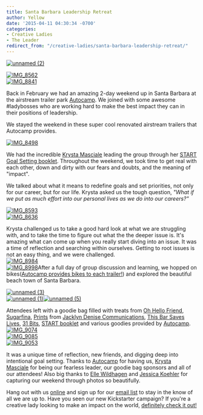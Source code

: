 ```yaml
---
title: Santa Barbara Leadership Retreat
author: Yellow
date: '2015-04-11 04:30:34 -0700'
categories:
- Creative Ladies
- The Leader
redirect_from: "/creative-ladies/santa-barbara-leadership-retreat/"
---
```


[![unnamed (2)](https://yellow-blog-images.imgix.net/2015/04/unnamed-2.jpg)](https://yellow-blog-images.imgix.net/2015/04/unnamed-2.jpg)

[![IMG_8562](https://yellow-blog-images.imgix.net/2015/04/IMG_8562.jpg)](https://yellow-blog-images.imgix.net/2015/04/IMG_8562.jpg)  
[![IMG_8841](https://yellow-blog-images.imgix.net/2015/04/IMG_8841.jpg)](https://yellow-blog-images.imgix.net/2015/04/IMG_8841.jpg)

Back in February we had an amazing 2-day weekend up in Santa Barbara at the airstream trailer park [Autocamp](http://autocamp.com/). We joined with some awesome #ladybosses who are working hard to make the best impact they can in their positions of leadership.

We stayed the weekend in these super cool renovated airstream trailers that Autocamp provides.

[![IMG_8498](https://yellow-blog-images.imgix.net/2015/04/IMG_8498.jpg)](https://yellow-blog-images.imgix.net/2015/04/IMG_8498.jpg)

We had the incredible [Krysta Masciale](http://www.stilettosontherocks.com/) leading the group through her [START Goal Setting booklet](http://www.stilettosontherocks.com/shop/). Throughout the weekend, we took time to get real with each other, down and dirty with our fears and doubts, and the meaning of "impact".

We talked about what it means to redefine goals and set priorities, not only for our career, but for our life. Krysta asked us the tough question, _"What if we put as much effort into our personal lives as we do into our careers?"_

[![IMG_8593](https://yellow-blog-images.imgix.net/2015/04/IMG_8593.jpg)](https://yellow-blog-images.imgix.net/2015/04/IMG_8593.jpg)  
[![IMG_8636](https://yellow-blog-images.imgix.net/2015/04/IMG_8636.jpg)](https://yellow-blog-images.imgix.net/2015/04/IMG_8636.jpg)

Krysta challenged us to take a good hard look at what we are struggling with, and to take the time to figure out what the the deeper issue is. It's amazing what can come up when you really start diving into an issue. It was a time of reflection and searching within ourselves. Getting to root issues is not an easy thing, and we were challenged.  
[![IMG_8984](https://yellow-blog-images.imgix.net/2015/04/IMG_8984.jpg)](https://yellow-blog-images.imgix.net/2015/04/IMG_8984.jpg)  
[![IMG_8998](https://yellow-blog-images.imgix.net/2015/04/IMG_8998.jpg)](https://yellow-blog-images.imgix.net/2015/04/IMG_8998.jpg)After a full day of group discussion and learning, we hopped on bikes([Autocamp provides bikes to each trailer!](http://autocamp.com/)) and explored the beautiful beach town of Santa Barbara.

[![unnamed (3)](https://yellow-blog-images.imgix.net/2015/04/unnamed-3.jpg)](https://yellow-blog-images.imgix.net/2015/04/unnamed-3.jpg)  
[![unnamed (1)](https://yellow-blog-images.imgix.net/2015/04/unnamed-1.jpg)](https://yellow-blog-images.imgix.net/2015/04/unnamed-1.jpg)[![unnamed (5)](https://yellow-blog-images.imgix.net/2015/04/unnamed-5.jpg)](https://yellow-blog-images.imgix.net/2015/04/unnamed-5.jpg)

Attendees left with a goodie bag filled with treats from [Oh Hello Friend](https://www.ohhellofriend.com/), [Sugarfina](http://www.sugarfina.com/), [Prints](http://www.jacklyndenise.com/prints/) from [Jacklyn Denise Communications](http://www.jacklyndenise.com/), [This Bar Saves Lives](http://www.thisbarsaveslives.com/), [31 Bits](http://31bits.com/), [START booklet](http://www.stilettosontherocks.com/shop/) and various goodies provided by [Autocamp](http://autocamp.com/).  
[![IMG_9074](https://yellow-blog-images.imgix.net/2015/04/IMG_9074.jpg)](https://yellow-blog-images.imgix.net/2015/04/IMG_9074.jpg)  
[![IMG_9085](https://yellow-blog-images.imgix.net/2015/04/IMG_9085.jpg)](https://yellow-blog-images.imgix.net/2015/04/IMG_9085.jpg)  
[![IMG_9053](https://yellow-blog-images.imgix.net/2015/04/IMG_9053.jpg)](https://yellow-blog-images.imgix.net/2015/04/IMG_9053.jpg)

It was a unique time of reflection, new friends, and digging deep into intentional goal setting. Thanks to [Autocamp](http://autocamp.com/) for having us, [Krysta Masciale](http://www.stilettosontherocks.com/) for being our fearless leader, our goodie bag sponsors and all of our attendees! Also big thanks to [Elle Wildhagen](http://ellenwildhagen.com/) and [Jessica Koehler](http://jesskoehler.com) for capturing our weekend through photos so beautifully.

Hang out with us [online](https://instagram.com/yellowconference/) and sign up for our [email list](http://yellowconference.us3.list-manage2.com/subscribe?u=3f8e45f74e0653e404965e2ef&id=7cb1ced4ff) to stay in the know of all we are up to. Have you seen our new Kickstarter campaign? If you're a creative lady looking to make an impact on the world, [definitely check it out!](https://www.kickstarter.com/projects/1439745204/the-yellow-room-a-digital-hub-for-creative-world-c)
